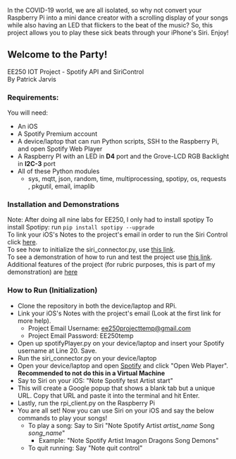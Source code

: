 In the COVID-19 world, we are all isolated, so why not convert your Raspberry Pi into a mini dance creator with a scrolling display of your songs while also having an LED that flickers to the beat of the music? So, this project allows you to play these sick beats through your iPhone's Siri. Enjoy!

## Welcome to the Party!
EE250 IOT Project - Spotify API and SiriControl\
By Patrick Jarvis

### Requirements:
You will need:
- An iOS
- A Spotify Premium account
- A device/laptop that can run Python scripts, SSH to the Raspberry Pi, and open Spotify Web Player
- A Raspberry PI with an LED in **D4** port and the Grove-LCD RGB Backlight in **I2C-3** port
- All of these Python modules
   - sys, mqtt, json, random, time, multiprocessing, spotipy, os, requests , pkgutil, email, imaplib

### Installation and Demonstrations
Note: After doing all nine labs for EE250, I only had to install spotipy
To install Spotipy: run `pip install spotipy --upgrade`\
To link your iOS's Notes to the project's email in order to run the Siri Control click [here](https://drive.google.com/file/d/1wRCpC8f-u29_QZx1BR_u3eci0t-CyRIV/view?usp=sharing).\
To see how to initialize the siri_connector.py, use [this link](https://drive.google.com/file/d/16qXkwm7uudCAdTCI-L9hDtE_yDg3GhUK/view?usp=sharing).\
To see a demonstration of how to run and test the project use [this link](https://drive.google.com/file/d/1NCj5qbpdBkFYDYdTS05wmRlo0hEg2a_6/view?usp=sharing).\
Additional features of the project (for rubric purposes, this is part of my demonstration) are [here](https://drive.google.com/file/d/16or9nAcAfTbg3WXOBbrZLWkcEawUp_qw/view?usp=sharing)

### How to Run (Initialization)
- Clone the repository in both the device/laptop and RPi.
- Link your iOS's Notes with the project's email (Look at the first link for more help).
  - Project Email Username: ee250projecttemp@gmail.com
  - Project Email Password: EE250temp
- Open up spotifyPlayer.py on your device/laptop and insert your Spotify username at Line 20. Save.
- Run the siri_connector.py on your device/laptop
- Open your device/laptop and open [Spotify](spotify.com) and click "Open Web Player". **Recommended to not do this in a Virtual Machine**
- Say to Siri on your iOS: "Note Spotify test Artist start"
- This will create a Google popup that shows a blank tab but a unique URL. Copy that URL and paste it into the terminal and hit Enter.
- Lastly, run the rpi_client.py on the Raspberry Pi
- You are all set! Now you can use Siri on your iOS and say the below commands to play your songs!
  - To play a song: Say to Siri "Note Spotify Artist *artist_name* Song *song_name*"
    - Example: "Note Spotify Artist Imagon Dragons Song Demons"
  - To quit running: Say "Note quit control"
  
